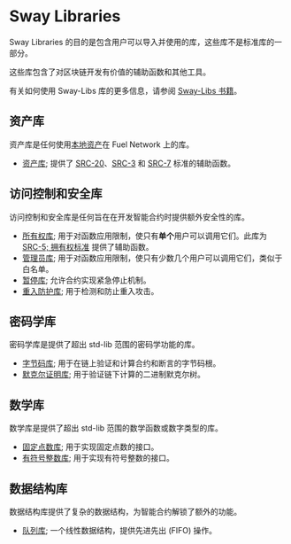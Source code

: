 # Sway Libraries

Sway Libraries 的目的是包含用户可以导入并使用的库，这些库不是标准库的一部分。

这些库包含了对区块链开发有价值的辅助函数和其他工具。

有关如何使用 Sway-Libs 库的更多信息，请参阅 [Sway-Libs 书籍](https://fuellabs.github.io/sway-libs/book/getting_started/index.html)。

## 资产库

资产库是任何使用[本地资产](../blockchain-development/native_assets.md)在 Fuel Network 上的库。

- [资产库](https://fuellabs.github.io/sway-libs/book/asset/index.html); 提供了 [SRC-20](https://github.com/FuelLabs/sway-standards/blob/master/SRCs/src-20.md)、[SRC-3](https://github.com/FuelLabs/sway-standards/blob/master/SRCs/src-3.md) 和 [SRC-7](https://github.com/FuelLabs/sway-standards/blob/master/SRCs/src-7.md) 标准的辅助函数。

## 访问控制和安全库

访问控制和安全库是任何旨在在开发智能合约时提供额外安全性的库。

- [所有权库](https://fuellabs.github.io/sway-libs/book/ownership/index.html); 用于对函数应用限制，使只有**单个**用户可以调用它们。此库为 [SRC-5; 拥有权标准](https://github.com/FuelLabs/sway-standards/blob/master/SRCs/src-5.md) 提供了辅助函数。
- [管理员库](https://fuellabs.github.io/sway-libs/book/admin/index.html); 用于对函数应用限制，使只有少数几个用户可以调用它们，类似于白名单。
- [暂停库](https://fuellabs.github.io/sway-libs/book/pausable/index.html); 允许合约实现紧急停止机制。
- [重入防护库](https://fuellabs.github.io/sway-libs/book/reentrancy/index.html); 用于检测和防止重入攻击。

## 密码学库

密码学库是提供了超出 std-lib 范围的密码学功能的库。

- [字节码库](https://fuellabs.github.io/sway-libs/book/bytecode/index.html); 用于在链上验证和计算合约和断言的字节码根。
- [默克尔证明库](https://fuellabs.github.io/sway-libs/book/merkle/index.html); 用于验证链下计算的二进制默克尔树。

## 数学库

数学库是提供了超出 std-lib 范围的数学函数或数字类型的库。

- [固定点数库](https://fuellabs.github.io/sway-libs/book/fixed_point/index.html); 用于实现固定点数的接口。
- [有符号整数库](https://fuellabs.github.io/sway-libs/book/signed_integers/index.html); 用于实现有符号整数的接口。

## 数据结构库

数据结构库提供了复杂的数据结构，为智能合约解锁了额外的功能。

- [队列库](https://fuellabs.github.io/sway-libs/book/queue/index.html); 一个线性数据结构，提供先进先出 (FIFO) 操作。
